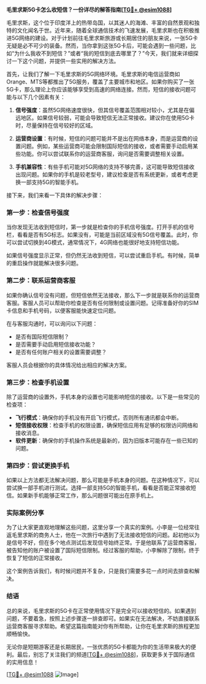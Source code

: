 **毛里求斯5G卡怎么收短信？一份详尽的解答指南[[TG💪+ @esim1088](https://t.me/s/esim1088)]**

毛里求斯，这个位于印度洋上的热带岛国，以其迷人的海滩、丰富的自然景观和独特的文化闻名于世。近年来，随着全球通信技术的飞速发展，毛里求斯也在积极推进5G网络的建设。对于计划前往毛里求斯旅游或长期居住的朋友来说，一张5G卡无疑是必不可少的装备。然而，当你拿到这张5G卡后，可能会遇到一些问题，比如“为什么我收不到短信？”或者“我的短信到底去哪里了？”今天，我们就来详细探讨一下这个问题，并提供一些实用的解决方法。

首先，让我们了解一下毛里求斯的5G网络环境。毛里求斯的电信运营商如Orange、MTS等都推出了5G服务，覆盖了主要城市和地区。如果你购买了一张5G卡，那么理论上你应该能够享受到高速的网络连接。然而，短信的接收问题可能与以下几个因素有关：

1. **信号强度**：虽然5G网络速度很快，但其信号覆盖范围相对较小，尤其是在偏远地区。如果信号较弱，可能会导致短信无法正常接收。建议你在使用5G卡时，尽量保持在信号较好的区域。

2. **运营商设置**：有时候，短信的问题可能并不是出在网络本身，而是运营商的设置问题。例如，某些运营商可能会限制国际短信的接收，或者需要手动启用某些功能。你可以尝试联系你的运营商客服，询问是否需要调整相关设置。

3. **手机兼容性**：有些手机可能对5G网络的支持不够完善，这可能导致短信接收出现问题。如果你的手机是较老型号，建议检查是否有系统更新，或者考虑更换一部支持5G的智能手机。

接下来，我们来看一下具体的解决步骤：

### 第一步：检查信号强度

当你发现无法收到短信时，第一步就是检查你的手机信号强度。打开手机的信号栏，看看是否有5G标志。如果没有，可能是当前区域没有5G信号覆盖。此时，你可以尝试切换到4G模式，通常情况下，4G网络也能很好地支持短信功能。

如果信号强度显示正常，但仍然无法收到短信，可以尝试重启手机。有时候，简单的重启操作就能解决很多问题。

### 第二步：联系运营商客服

如果你确认信号没有问题，但短信依然无法接收，那么下一步就是联系你的运营商客服。客服人员可以帮助你检查是否有任何限制或设置问题。记得准备好你的SIM卡信息和手机号码，以便客服能快速定位问题。

在与客服沟通时，可以询问以下问题：
- 是否有国际短信限制？
- 是否需要手动启用短信接收功能？
- 是否有任何账户相关的设置需要调整？

客服人员会根据你的具体情况给出相应的解决方案。

### 第三步：检查手机设置

除了运营商的设置外，手机本身的设置也可能影响短信的接收。以下是一些常见的检查项：

- **飞行模式**：确保你的手机没有开启飞行模式，否则所有通讯都会中断。
- **短信接收权限**：检查手机的权限设置，确保短信应用有足够的权限访问网络和接收消息。
- **软件更新**：确保你的手机操作系统是最新的，因为旧版本可能存在一些已知的问题。

### 第四步：尝试更换手机

如果以上方法都无法解决问题，那么可能是手机本身的问题。在这种情况下，可以尝试换一部手机进行测试。选择一部支持5G的智能手机，看看是否能正常接收短信。如果新手机能够正常工作，那么问题很可能出在原手机上。

### 实际案例分享

为了让大家更直观地理解这些问题，这里分享一个真实的案例。小李是一位经常往返毛里求斯的商务人士，他在一次旅行中遇到了无法接收短信的问题。起初他以为是信号不好，但在多个地点测试后发现信号始终正常。于是他联系了运营商客服，被告知他的账户被设置了国际短信限制。经过客服的帮助，小李解除了限制，终于恢复了短信的正常接收。

这个案例告诉我们，有时候问题并不复杂，只是我们需要多花一点时间去排查和解决。

### 结语

总的来说，毛里求斯的5G卡在正常使用情况下是完全可以接收短信的。如果遇到问题，不要着急，按照上述步骤逐一排查即可。如果实在无法解决，不妨直接联系运营商客服寻求帮助。希望这篇指南能对你有所帮助，让你在毛里求斯的旅程更加顺畅愉快。

无论你是短期游客还是长期居民，一张优质的5G卡都能为你的生活带来极大的便利。最后，别忘了关注我们的频道[[TG💪+ @esim1088](https://t.me/s/esim1088)]，获取更多关于国际通信的实用信息！

[[TG💪+ @esim1088](https://t.me/s/esim1088) ![Image](https://i.postimg.cc/4NQfJmqS/Snipaste-2025-05-13-00-14-12.png)]